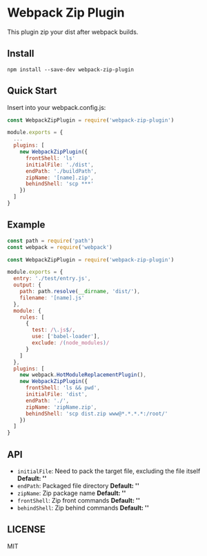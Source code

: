 # Webpack Zip Plugin

This plugin zip your dist after webpack builds.

## Install

`npm install --save-dev webpack-zip-plugin`

## Quick Start

Insert into your webpack.config.js:

```js
const WebpackZipPlugin = require('webpack-zip-plugin')

module.exports = {
  ...
  plugins: [
    new WebpackZipPlugin({
      frontShell: 'ls'
      initialFile: './dist',
      endPath: './buildPath',
      zipName: '[name].zip',
      behindShell: 'scp ***'
    })
  ]
}

```

## Example

```js
const path = require('path')
const webpack = require('webpack')

const WebpackZipPlugin = require('webpack-zip-plugin')

module.exports = {
  entry: './test/entry.js',
  output: {
    path: path.resolve(__dirname, 'dist/'),
    filename: '[name].js'
  },
  module: {
    rules: [
      {
        test: /\.js$/,
        use: ['babel-loader'],
        exclude: /(node_modules)/
      }
    ]
  },
  plugins: [
    new webpack.HotModuleReplacementPlugin(),
    new WebpackZipPlugin({
      frontShell: 'ls && pwd',
      initialFile: 'dist',
      endPath: './',
      zipName: 'zipName.zip',
      behindShell: 'scp dist.zip www@*.*.*.*:/root/'
    })
  ]
}
```

## API

* `initialFile`: Need to pack the target file, excluding the file itself **Default: ''**
* `endPath`: Packaged file directory **Default: ''**
* `zipName`: Zip package name **Default: ''**
* `frontShell`: Zip front commands **Default: ''**
* `behindShell`: Zip behind commands **Default: ''**

## LICENSE

MIT

